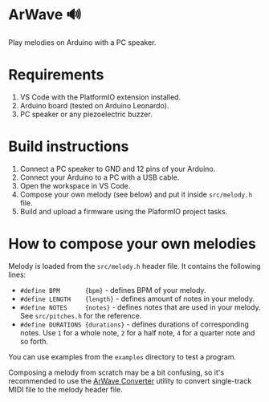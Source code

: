 # ArWave 🔊

Play melodies on Arduino with a PC speaker.

# Requirements

1. VS Code with the PlatformIO extension installed.
2. Arduino board (tested on Arduino Leonardo).
3. PC speaker or any piezoelectric buzzer.

# Build instructions

1. Connect a PC speaker to GND and 12 pins of your Arduino.
2. Connect your Arduino to a PC with a USB cable.
3. Open the workspace in VS Code.
3. Compose your own melody (see below) and put it inside `src/melody.h` file.
4. Build and upload a firmware using the PlaformIO project tasks.

# How to compose your own melodies

Melody is loaded from the `src/melody.h` header file. It contains the following lines:

* `#define BPM       {bpm}` - defines BPM of your melody.
* `#define LENGTH    {length}` - defines amount of notes in your melody.
* `#define NOTES     {notes}` - defines notes that are used in your melody. See `src/pitches.h` for the reference.
* `#define DURATIONS {durations}` - defines durations of corresponding notes. Use `1` for a whole note, `2` for a half note, `4` for a quarter note and so forth.

You can use examples from the `examples` directory to test a program.

Composing a melody from scratch may be a bit confusing, so it's recommended to use the [ArWave Converter](https://bitbucket.org/torunar/arwave-converter) utility to convert single-track MIDI file to the melody header file.

